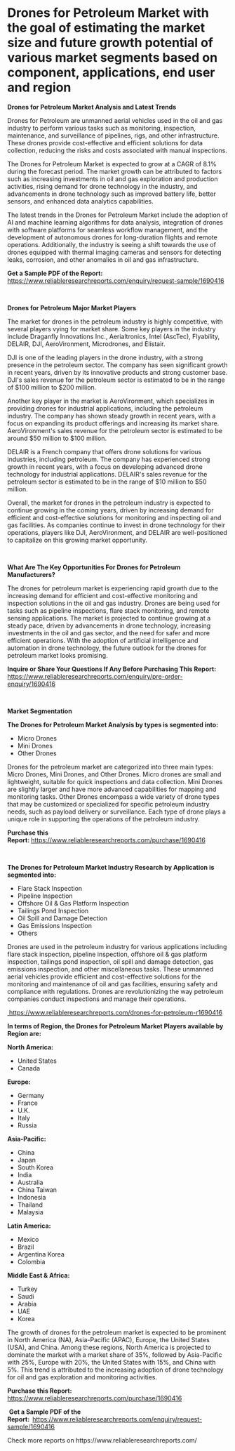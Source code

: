 <p><h1>Drones for Petroleum Market with the goal of estimating the market size and future growth potential of various market segments based on component, applications, end user and region</h1></p><p><strong>Drones for Petroleum Market Analysis and Latest Trends</strong></p>
<p><p>Drones for Petroleum are unmanned aerial vehicles used in the oil and gas industry to perform various tasks such as monitoring, inspection, maintenance, and surveillance of pipelines, rigs, and other infrastructure. These drones provide cost-effective and efficient solutions for data collection, reducing the risks and costs associated with manual inspections.</p><p>The Drones for Petroleum Market is expected to grow at a CAGR of 8.1% during the forecast period. The market growth can be attributed to factors such as increasing investments in oil and gas exploration and production activities, rising demand for drone technology in the industry, and advancements in drone technology such as improved battery life, better sensors, and enhanced data analytics capabilities.</p><p>The latest trends in the Drones for Petroleum Market include the adoption of AI and machine learning algorithms for data analysis, integration of drones with software platforms for seamless workflow management, and the development of autonomous drones for long-duration flights and remote operations. Additionally, the industry is seeing a shift towards the use of drones equipped with thermal imaging cameras and sensors for detecting leaks, corrosion, and other anomalies in oil and gas infrastructure.</p></p>
<p><strong>Get a Sample PDF of the Report:&nbsp;</strong> <a href="https://www.reliableresearchreports.com/enquiry/request-sample/1690416">https://www.reliableresearchreports.com/enquiry/request-sample/1690416</a></p>
<p>&nbsp;</p>
<p><strong>Drones for Petroleum Major Market Players</strong></p>
<p><p>The market for drones in the petroleum industry is highly competitive, with several players vying for market share. Some key players in the industry include Draganfly Innovations Inc., Aerialtronics, Intel (AscTec), Flyability, DELAIR, DJI, AeroVironment, Microdrones, and Elistair.</p><p>DJI is one of the leading players in the drone industry, with a strong presence in the petroleum sector. The company has seen significant growth in recent years, driven by its innovative products and strong customer base. DJI's sales revenue for the petroleum sector is estimated to be in the range of $100 million to $200 million.</p><p>Another key player in the market is AeroVironment, which specializes in providing drones for industrial applications, including the petroleum industry. The company has shown steady growth in recent years, with a focus on expanding its product offerings and increasing its market share. AeroVironment's sales revenue for the petroleum sector is estimated to be around $50 million to $100 million.</p><p>DELAIR is a French company that offers drone solutions for various industries, including petroleum. The company has experienced strong growth in recent years, with a focus on developing advanced drone technology for industrial applications. DELAIR's sales revenue for the petroleum sector is estimated to be in the range of $10 million to $50 million.</p><p>Overall, the market for drones in the petroleum industry is expected to continue growing in the coming years, driven by increasing demand for efficient and cost-effective solutions for monitoring and inspecting oil and gas facilities. As companies continue to invest in drone technology for their operations, players like DJI, AeroVironment, and DELAIR are well-positioned to capitalize on this growing market opportunity.</p></p>
<p>&nbsp;</p>
<p><strong>What Are The Key Opportunities For Drones for Petroleum Manufacturers?</strong></p>
<p><p>The drones for petroleum market is experiencing rapid growth due to the increasing demand for efficient and cost-effective monitoring and inspection solutions in the oil and gas industry. Drones are being used for tasks such as pipeline inspections, flare stack monitoring, and remote sensing applications. The market is projected to continue growing at a steady pace, driven by advancements in drone technology, increasing investments in the oil and gas sector, and the need for safer and more efficient operations. With the adoption of artificial intelligence and automation in drone technology, the future outlook for the drones for petroleum market looks promising.</p></p>
<p><strong>Inquire or Share Your Questions If Any Before Purchasing This Report:</strong> <a href="https://www.reliableresearchreports.com/enquiry/pre-order-enquiry/1690416">https://www.reliableresearchreports.com/enquiry/pre-order-enquiry/1690416</a></p>
<p>&nbsp;</p>
<p><strong>Market Segmentation</strong></p>
<p><strong>The Drones for Petroleum Market Analysis by types is segmented into:</strong></p>
<p><ul><li>Micro Drones</li><li>Mini Drones</li><li>Other Drones</li></ul></p>
<p><p>Drones for the petroleum market are categorized into three main types: Micro Drones, Mini Drones, and Other Drones. Micro drones are small and lightweight, suitable for quick inspections and data collection. Mini Drones are slightly larger and have more advanced capabilities for mapping and monitoring tasks. Other Drones encompass a wide variety of drone types that may be customized or specialized for specific petroleum industry needs, such as payload delivery or surveillance. Each type of drone plays a unique role in supporting the operations of the petroleum industry.</p></p>
<p><strong>Purchase this Report:&nbsp;</strong><a href="https://www.reliableresearchreports.com/purchase/1690416">https://www.reliableresearchreports.com/purchase/1690416</a></p>
<p>&nbsp;</p>
<p><strong>The Drones for Petroleum Market Industry Research by Application is segmented into:</strong></p>
<p><ul><li>Flare Stack Inspection</li><li>Pipeline Inspection</li><li>Offshore Oil & Gas Platform Inspection</li><li>Tailings Pond Inspection</li><li>Oil Spill and Damage Detection</li><li>Gas Emissions Inspection</li><li>Others</li></ul></p>
<p><p>Drones are used in the petroleum industry for various applications including flare stack inspection, pipeline inspection, offshore oil & gas platform inspection, tailings pond inspection, oil spill and damage detection, gas emissions inspection, and other miscellaneous tasks. These unmanned aerial vehicles provide efficient and cost-effective solutions for the monitoring and maintenance of oil and gas facilities, ensuring safety and compliance with regulations. Drones are revolutionizing the way petroleum companies conduct inspections and manage their operations.</p></p>
<p><a href="https://www.reliableresearchreports.com/drones-for-petroleum-r1690416">&nbsp;https://www.reliableresearchreports.com/drones-for-petroleum-r1690416</a></p>
<p><strong>In terms of Region, the Drones for Petroleum Market Players available by Region are:</strong></p>
<p>
    <p> <strong> North America: </strong>
        <ul>
            <li>United States</li>
            <li>Canada</li>
        </ul>
        </p> 
    <p> <strong> Europe: </strong>
        <ul>
            <li>Germany</li>
            <li>France</li>
            <li>U.K.</li>
            <li>Italy</li>
            <li>Russia</li>
        </ul>
        </p> 
    <p> <strong> Asia-Pacific: </strong>
        <ul>
            <li>China</li>
            <li>Japan</li>
            <li>South Korea</li>
            <li>India</li>
            <li>Australia</li>
            <li>China Taiwan</li>
            <li>Indonesia</li>
            <li>Thailand</li>
            <li>Malaysia</li>
        </ul>
        </p> 
    <p> <strong> Latin America: </strong>
        <ul>
            <li>Mexico</li>
            <li>Brazil</li>
            <li>Argentina Korea</li>
            <li>Colombia</li>
        </ul>
        </p> 
    <p> <strong> Middle East & Africa: </strong>
        <ul>
            <li>Turkey</li>
            <li>Saudi</li>
            <li>Arabia</li>
            <li>UAE</li>
            <li>Korea</li>
        </ul>
    </p>
    </p>
<p><p>The growth of drones for the petroleum market is expected to be prominent in North America (NA), Asia-Pacific (APAC), Europe, the United States (USA), and China. Among these regions, North America is projected to dominate the market with a market share of 35%, followed by Asia-Pacific with 25%, Europe with 20%, the United States with 15%, and China with 5%. This trend is attributed to the increasing adoption of drone technology for oil and gas exploration and monitoring activities.</p></p>
<p><strong>Purchase this Report: </strong><a href="https://www.reliableresearchreports.com/purchase/1690416">https://www.reliableresearchreports.com/purchase/1690416</a></p>
<p>&nbsp;<strong>Get a Sample PDF of the Report:&nbsp;&nbsp;</strong><a href="https://www.reliableresearchreports.com/enquiry/request-sample/1690416">https://www.reliableresearchreports.com/enquiry/request-sample/1690416</a></p>
<p><strong></strong></p>
<p>Check more reports on https://www.reliableresearchreports.com/</p>
